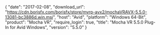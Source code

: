 {
   "date": "2017-02-08",
   "download_url": "https://cdn.borisfx.com/borisfx/store/mvrp-avx2/mochaVRAVX-5.5.0-13081-bc3886d.win.msi",
   "host": "Avid",
   "platform": "Windows 64-Bit",
   "product": "Mocha VR",
   "require_login": true,
   "title": "Mocha VR 5.5.0 Plug-In for Avid Windows",
   "version": "5.5.0"
}

